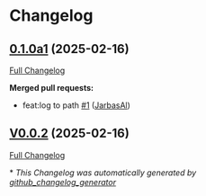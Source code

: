 # Changelog

## [0.1.0a1](https://github.com/JarbasHiveMind/hivemind-flask-chatroom/tree/0.1.0a1) (2025-02-16)

[Full Changelog](https://github.com/JarbasHiveMind/hivemind-flask-chatroom/compare/V0.0.2...0.1.0a1)

**Merged pull requests:**

- feat:log to path [\#1](https://github.com/JarbasHiveMind/hivemind-flask-chatroom/pull/1) ([JarbasAl](https://github.com/JarbasAl))

## [V0.0.2](https://github.com/JarbasHiveMind/hivemind-flask-chatroom/tree/V0.0.2) (2025-02-16)

[Full Changelog](https://github.com/JarbasHiveMind/hivemind-flask-chatroom/compare/0.0.2...V0.0.2)



\* *This Changelog was automatically generated by [github_changelog_generator](https://github.com/github-changelog-generator/github-changelog-generator)*
